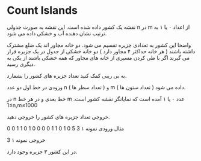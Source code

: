 # Count Islands

نقشه یک کشور داده شده است. این نقشه به صورت جدولی n در m از اعداد ۰ یا ۱ به ترتیب نشان دهنده آب و خشکی داده می شود.

واضحا این کشور به تعدادی جزیره تقسیم می شود. دو خانه مجاور اند یک ضلع مشترک داشته باشند ( هر خانه حداکثر ۴ مجاور دارد ) دو خانه خشکی از جدول در یک جزیره قرار می گیرند اگر با طی کردن مسیری از خانه های مجاور که همه خشکی باشند از یکی به دیگری رسید.

به بی ریبی کمک کنید تعداد جزیره های کشور را بشمارد.

ورودی
در خط اول دو عدد n ( تعداد سطر ها ) و m ( تعداد ستون ها ) داده می شود.

در n خط بعدی و در هر خط m عدد ۰ یا ۱ آمده است که نمایانگر نقشه کشور است.
1≤n,m≤1000

خروجی
تعداد جزیره های کشور را خروجی دهید.

مثال
ورودی نمونه ۱
3 5
0 1 0 1 1
0 0 0 0 1
0 1 1 0 0

خروجی نمونه ۱
3

در این کشور ۳ جزیره وجود دارد.
